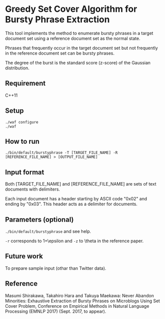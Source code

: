 # Greedy Set Cover Algorithm for Bursty Phrase Extraction

This tool implements the method to enumerate bursty phrases in a target document set using a reference document set as the normal state.

Phrases that frequently occur in the target document set but not frequently in the reference document set can be bursty phrases.

The degree of the burst is the standard score (z-score) of the Gaussian distribution.

## Requirement

C++11

## Setup

    ./waf configure
    ./waf

## How to run

    ./bin/default/burstyphrase -T [TARGET_FILE_NAME] -R [REFERENCE_FILE_NAME] > [OUTPUT_FILE_NAME]

## Input format

Both [TARGET_FILE_NAME] and [REFERENCE_FILE_NAME] are sets of text documents with delimiters.

Each input document has a header starting by ASCII code "0x02" and ending by "0x03". This header acts as a delimiter for documents.

## Parameters (optional)

`./bin/default/burstyphrase` and see help.

`-r` corresponds to 1+\epsilon and `-z` to \theta in the reference paper.

## Future work

To prepare sample input (othar than Twitter data).

## Reference

Masumi Shirakawa, Takahiro Hara and Takuya Maekawa: Never Abandon Minorities: Exhaustive Extraction of Bursty Phrases on Microblogs Using Set Cover Problem, Conference on Empirical Methods in Natural Language Processing (EMNLP 2017) (Sept. 2017, to appear).
